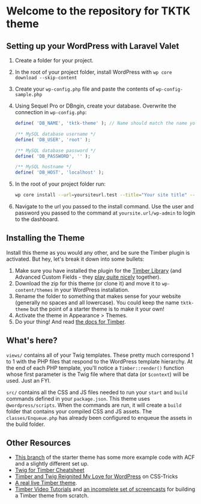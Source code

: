 
# Welcome to the repository for TKTK theme

## Setting up your WordPress with Laravel Valet

1. Create a folder for your project.
2. In the root of your project folder, install WordPress with `wp core download --skip-content`
3. Create your `wp-config.php` file and paste the contents of `wp-config-sample.php`
4. Using Sequel Pro or DBngin, create your database. Overwrite the connection in `wp-config.php`:

    ```php
    define( 'DB_NAME', 'tktk-theme' ); // Name should match the name you created
    
    /** MySQL database username */
    define( 'DB_USER', 'root' );
    
    /** MySQL database password */
    define( 'DB_PASSWORD', '' );
    
    /** MySQL hostname */
    define( 'DB_HOST', 'localhost' );
    ```

5. In the root of your project folder run:

    ```bash
    wp core install --url=yoursiteurl.test --title="Your site title" --admin_user=admin --admin_password=admin --admin_email=you@youremail.com --skip-themes
    ```

6. Navigate to the url you passed to the install command. Use the user and password you passed to the command at `yoursite.url/wp-admin` to login to the dashboard.

## Installing the Theme

Install this theme as you would any other, and be sure the Timber plugin is activated. But hey, let's break it down into some bullets:

1. Make sure you have installed the plugin for the [Timber Library](https://wordpress.org/plugins/timber-library/) (and Advanced Custom Fields - they [play quite nicely](https://timber.github.io/docs/guides/acf-cookbook/#nav) together). 
2. Download the zip for this theme (or clone it) and move it to `wp-content/themes` in your WordPress installation.
3. Rename the folder to something that makes sense for your website (generally no spaces and all lowercase). You could keep the name `tktk-theme` but the point of a starter theme is to make it your own!
4. Activate the theme in Appearance >  Themes.
5. Do your thing! And read [the docs for Timber](https://timber.github.io/docs/).

## What's here?

`views/` contains all of your Twig templates. These pretty much correspond 1 to 1 with the PHP files that respond to the WordPress template hierarchy. At the end of each PHP template, you'll notice a `Timber::render()` function whose first parameter is the Twig file where that data (or `$context`) will be used. Just an FYI.

`src/` contains all the CSS and JS files needed to run your `start` and `build` commands defined in your `package.json`. This theme uses `@wordpress/scripts`. When the commands are run, it will create a `build` folder that contains your compiled CSS and JS assets. The `classes/Enqueue.php` has already been configured to enqueue the assets in the build folder.

## Other Resources

* [This branch](https://github.com/laras126/timber-starter-theme/tree/tackle-box) of the starter theme has some more example code with ACF and a slightly different set up.
* [Twig for Timber Cheatsheet](http://notlaura.com/the-twig-for-timber-cheatsheet/)
* [Timber and Twig Reignited My Love for WordPress](https://css-tricks.com/timber-and-twig-reignited-my-love-for-wordpress/) on CSS-Tricks
* [A real live Timber theme](https://github.com/laras126/yuling-theme).
* [Timber Video Tutorials](http://timber.github.io/timber/#video-tutorials) and [an incomplete set of screencasts](https://www.youtube.com/playlist?list=PLuIlodXmVQ6pkqWyR6mtQ5gQZ6BrnuFx-) for building a Timber theme from scratch.
